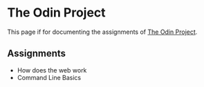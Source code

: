 # The Odin Project 

This page if for documenting the assignments of [The Odin Project](https://www.theodinproject.com/).

## Assignments

- How does the web work
- Command Line Basics
